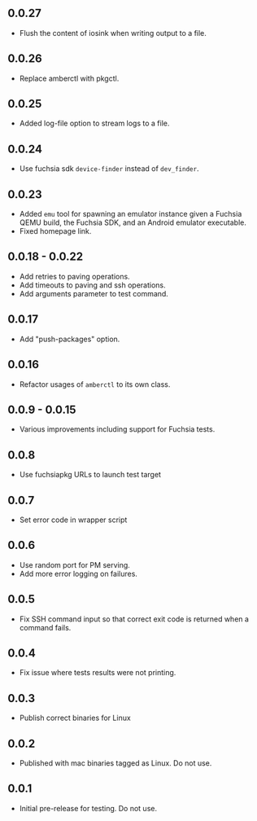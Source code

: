 ## 0.0.27

- Flush the content of iosink when writing output to a file.

## 0.0.26

- Replace amberctl with pkgctl.

## 0.0.25

- Added log-file option to stream logs to a file.


## 0.0.24

- Use fuchsia sdk `device-finder` instead of `dev_finder`.

## 0.0.23

- Added `emu` tool for spawning an emulator instance given a Fuchsia QEMU build,
  the Fuchsia SDK, and an Android emulator executable.
- Fixed homepage link.

## 0.0.18 - 0.0.22

- Add retries to paving operations.
- Add timeouts to paving and ssh operations.
- Add arguments parameter to test command.

## 0.0.17

- Add "push-packages" option.

## 0.0.16

- Refactor usages of `amberctl` to its own class.

## 0.0.9 - 0.0.15

- Various improvements including support for Fuchsia tests.

## 0.0.8

- Use fuchsiapkg URLs to launch test target

## 0.0.7

- Set error code in wrapper script

## 0.0.6

- Use random port for PM serving.
- Add more error logging on failures.

## 0.0.5

- Fix SSH command input so that correct exit code is returned when a command
  fails.

## 0.0.4

- Fix issue where tests results were not printing.

## 0.0.3

- Publish correct binaries for Linux

## 0.0.2

- Published with mac binaries tagged as Linux. Do not use.

## 0.0.1

- Initial pre-release for testing. Do not use.
